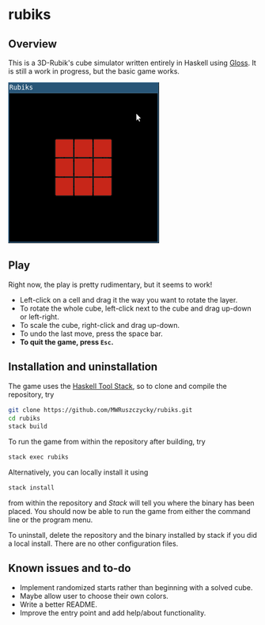 # rubiks

## Overview

This is a 3D-Rubik's cube simulator written entirely in Haskell using [Gloss](https://hackage.haskell.org/package/gloss). It is still a work in progress, but the basic game works.

![rubiks demo](demos/demo1.gif)

## Play

Right now, the play is pretty rudimentary, but it seems to work!
* Left-click on a cell and drag it the way you want to rotate the layer.
* To rotate the whole cube, left-click next to the cube and drag up-down or left-right.
* To scale the cube, right-click and drag up-down.
* To undo the last move, press the space bar.
* **To quit the game, press `Esc`.**

## Installation and uninstallation

The game uses the [Haskell Tool Stack](https://docs.haskellstack.org/en/stable/README/), so to clone and compile the repository, try
```sh
git clone https://github.com/MWRuszczycky/rubiks.git
cd rubiks
stack build
```
To run the game from within the repository after building, try
```sh
stack exec rubiks
```
Alternatively, you can locally install it using
```sh
stack install
```
from within the repository and *Stack* will tell you where the binary has been placed. You should now be able to run the game from either the command line or the program menu.

To uninstall, delete the repository and the binary installed by stack if you did a local install. There are no other configuration files.

## Known issues and to-do

* Implement randomized starts rather than beginning with a solved cube.
* Maybe allow user to choose their own colors.
* Write a better README.
* Improve the entry point and add help/about functionality.
